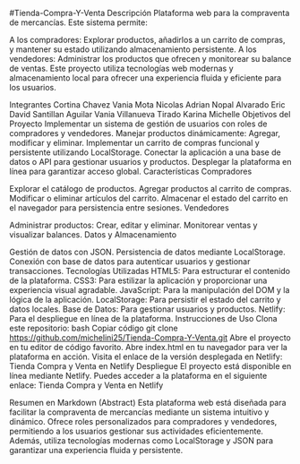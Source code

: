 #Tienda-Compra-Y-Venta
Descripción
Plataforma web para la compraventa de mercancías. Este sistema permite:

A los compradores: Explorar productos, añadirlos a un carrito de compras, y mantener su estado utilizando almacenamiento persistente.
A los vendedores: Administrar los productos que ofrecen y monitorear su balance de ventas.
Este proyecto utiliza tecnologías web modernas y almacenamiento local para ofrecer una experiencia fluida y eficiente para los usuarios.

Integrantes
Cortina Chavez Vania
Mota Nicolas Adrian
Nopal Alvarado Eric David
Santillan Aguilar Vania
Villanueva Tirado Karina Michelle
Objetivos del Proyecto
Implementar un sistema de gestión de usuarios con roles de compradores y vendedores.
Manejar productos dinámicamente: Agregar, modificar y eliminar.
Implementar un carrito de compras funcional y persistente utilizando LocalStorage.
Conectar la aplicación a una base de datos o API para gestionar usuarios y productos.
Desplegar la plataforma en línea para garantizar acceso global.
Características
Compradores

Explorar el catálogo de productos.
Agregar productos al carrito de compras.
Modificar o eliminar artículos del carrito.
Almacenar el estado del carrito en el navegador para persistencia entre sesiones.
Vendedores

Administrar productos: Crear, editar y eliminar.
Monitorear ventas y visualizar balances.
Datos y Almacenamiento

Gestión de datos con JSON.
Persistencia de datos mediante LocalStorage.
Conexión con base de datos para autenticar usuarios y gestionar transacciones.
Tecnologías Utilizadas
HTML5: Para estructurar el contenido de la plataforma.
CSS3: Para estilizar la aplicación y proporcionar una experiencia visual agradable.
JavaScript: Para la manipulación del DOM y la lógica de la aplicación.
LocalStorage: Para persistir el estado del carrito y datos locales.
Base de Datos: Para gestionar usuarios y productos.
Netlify: Para el despliegue en línea de la plataforma.
Instrucciones de Uso
Clona este repositorio:
bash
Copiar código
git clone https://github.com/michelini25/Tienda-Compra-Y-Venta.git
Abre el proyecto en tu editor de código favorito.
Abre index.html en tu navegador para ver la plataforma en acción.
Visita el enlace de la versión desplegada en Netlify:
Tienda Compra y Venta en Netlify
Despliegue
El proyecto está disponible en línea mediante Netlify. Puedes acceder a la plataforma en el siguiente enlace:
Tienda Compra y Venta en Netlify

Resumen en Markdown (Abstract)
Esta plataforma web está diseñada para facilitar la compraventa de mercancías mediante un sistema intuitivo y dinámico. Ofrece roles personalizados para compradores y vendedores, permitiendo a los usuarios gestionar sus actividades eficientemente. Además, utiliza tecnologías modernas como LocalStorage y JSON para garantizar una experiencia fluida y persistente.
